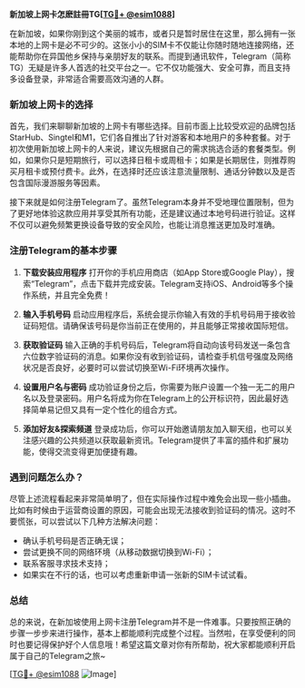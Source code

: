 **新加坡上网卡怎麽註冊TG[[TG💪+ @esim1088](https://t.me/s/esim1088)]**

在新加坡，如果你刚到这个美丽的城市，或者只是暂时居住在这里，那么拥有一张本地的上网卡是必不可少的。这张小小的SIM卡不仅能让你随时随地连接网络，还能帮助你在异国他乡保持与亲朋好友的联系。而提到通讯软件，Telegram（简称TG）无疑是许多人首选的社交平台之一。它不仅功能强大、安全可靠，而且支持多设备登录，非常适合需要高效沟通的人群。

### 新加坡上网卡的选择

首先，我们来聊聊新加坡的上网卡有哪些选择。目前市面上比较受欢迎的品牌包括StarHub、Singtel和M1，它们各自推出了针对游客和本地用户的多种套餐。对于初次使用新加坡上网卡的人来说，建议先根据自己的需求挑选合适的套餐类型。例如，如果你只是短期旅行，可以选择日租卡或周租卡；如果是长期居住，则推荐购买月租卡或预付费卡。此外，在选择时还应该注意流量限制、通话分钟数以及是否包含国际漫游服务等因素。

接下来就是如何注册Telegram了。虽然Telegram本身并不受地理位置限制，但为了更好地体验这款应用并享受其所有功能，还是建议通过本地号码进行验证。这样不仅可以避免频繁更换设备导致的安全风险，也能让消息推送更加及时准确。

### 注册Telegram的基本步骤

1. **下载安装应用程序**
   打开你的手机应用商店（如App Store或Google Play），搜索“Telegram”，点击下载并完成安装。Telegram支持iOS、Android等多个操作系统，并且完全免费！

2. **输入手机号码**
   启动应用程序后，系统会提示你输入有效的手机号码用于接收验证码短信。请确保该号码是你当前正在使用的，并且能够正常接收国际短信。

3. **获取验证码**
   输入正确的手机号码后，Telegram将自动向该号码发送一条包含六位数字验证码的消息。如果你没有收到验证码，请检查手机信号强度及网络状况是否良好，必要时可以尝试切换至Wi-Fi环境再次操作。

4. **设置用户名与密码**
   成功验证身份之后，你需要为账户设置一个独一无二的用户名以及登录密码。用户名将成为你在Telegram上的公开标识符，因此最好选择简单易记但又具有一定个性化的组合方式。

5. **添加好友&探索频道**
   登录成功后，你可以开始邀请朋友加入聊天组，也可以关注感兴趣的公共频道以获取最新资讯。Telegram提供了丰富的插件和扩展功能，使得交流变得更加便捷有趣。

### 遇到问题怎么办？

尽管上述流程看起来非常简单明了，但在实际操作过程中难免会出现一些小插曲。比如有时候由于运营商设置的原因，可能会出现无法接收到验证码的情况。这时不要慌张，可以尝试以下几种方法解决问题：

- 确认手机号码是否正确无误；
- 尝试更换不同的网络环境（从移动数据切换到Wi-Fi）；
- 联系客服寻求技术支持；
- 如果实在不行的话，也可以考虑重新申请一张新的SIM卡试试看。

### 总结

总的来说，在新加坡使用上网卡注册Telegram并不是一件难事。只要按照正确的步骤一步步来进行操作，基本上都能顺利完成整个过程。当然啦，在享受便利的同时也要记得保护好个人信息哦！希望这篇文章对你有所帮助，祝大家都能顺利开启属于自己的Telegram之旅~ 

[[TG💪+ @esim1088](https://t.me/s/esim1088) ![Image](https://i.postimg.cc/4NQfJmqS/Snipaste-2025-05-13-00-14-12.png)]